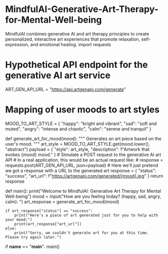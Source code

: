 # MindfulAI-Generative-Art-Therapy-for-Mental-Well-being
MindfulAI combines generative AI and art therapy principles to create personalized, interactive art experiences that promote relaxation, self-expression, and emotional healing.
import requests

# Hypothetical API endpoint for the generative AI art service
ART_GEN_API_URL = "https://api.artgenapi.com/generate"

# Mapping of user moods to art styles
MOOD_TO_ART_STYLE = {
    "happy": "bright and vibrant",
    "sad": "soft and muted",
    "angry": "intense and chaotic",
    "calm": "serene and tranquil"
}

def generate_art_for_mood(mood):
    """
    Generates an art piece based on the user's mood.
    """
    art_style = MOOD_TO_ART_STYLE.get(mood.lower(), "abstract")
    payload = {
        "style": art_style,
        "description": f"Artwork that evokes {mood} mood."
    }
    # Simulate a POST request to the generative AI art API
    # In a real application, this would be an actual request like:
    # response = requests.post(ART_GEN_API_URL, json=payload)
    # Here we'll just pretend we got a response with a URL to the generated art
    response = {
        "status": "success",
        "art_url": f"https://artgenapi.com/generated/{mood}.jpg"
    }
    return response

def main():
    print("Welcome to MindfulAI: Generative Art Therapy for Mental Well-being")
    mood = input("How are you feeling today? (happy, sad, angry, calm): ")
    art_response = generate_art_for_mood(mood)
    
    if art_response["status"] == "success":
        print("Here's a piece of art generated just for you to help with your mood:")
        print(art_response["art_url"])
    else:
        print("Sorry, we couldn't generate art for you at this time. Please try again later.")

if __name__ == "__main__":
    main()
